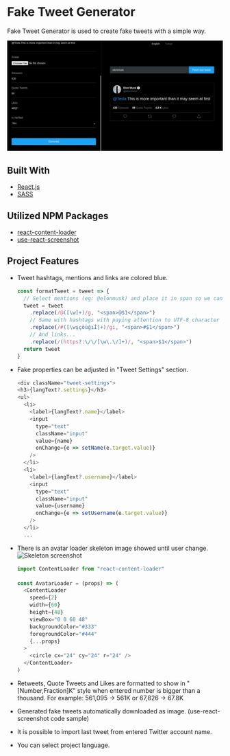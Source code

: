 # Fake Tweet Generator
Fake Tweet Generator is used to create fake tweets with a simple way.

![](https://github.com/ynsmrsk/tweet-maker/blob/main/example.png "Tweet Maker sample")

## Built With
* [React.js](https://reactjs.org/)
* [SASS](https://sass-lang.com/)

## Utilized NPM Packages
* [react-content-loader](https://www.npmjs.com/package/react-content-loader)
* [use-react-screenshot](https://www.npmjs.com/package/use-react-screenshot)

## Project Features
- Tweet hashtags, mentions and links are colored blue.
    ```javascript
	const formatTweet = tweet => {
	  // Select mentions (eg: @elonmusk) and place it in span so we can add styles to it.
	  tweet = tweet
	    .replace(/@([\w]+)/g, "<span>@$1</span>")
	    // Same with hashtags with paying attention to UTF-8 character encoding.
	    .replace(/#([\wşçöüğıİ]+)/gi, "<span>#$1</span>")
	    // And links...
	    .replace(/(https?:\/\/[\w\.\/]+)/, "<span>$1</span>")
	  return tweet
	}
   ``` 
- Fake properties can be adjusted in "Tweet Settings" section.
	```javascript
	<div className="tweet-settings">
	<h3>{langText?.settings}</h3>
	<ul>
	  <li>
	    <label>{langText?.name}</label>
	    <input
	      type="text"
	      className="input"
	      value={name}
	      onChange={e => setName(e.target.value)}
	    />
	  </li>
	  <li>
	    <label>{langText?.username}</label>
	    <input
	      type="text"
	      className="input"
	      value={username}
	      onChange={e => setUsername(e.target.value)}
	    />
	  </li>
	  ...
	```
- There is an avatar loader skeleton image showed until user change.  <cr>
![](https://github.com/ynsmrsk/tweet-maker/blob/main/screenshots/skeleton.png "Skeleton screenshot")
	```javascript
	import ContentLoader from "react-content-loader"

	const AvatarLoader = (props) => (
	  <ContentLoader
	    speed={2}
	    width={60}
	    height={48}
	    viewBox="0 0 60 48"
	    backgroundColor="#333"
	    foregroundColor="#444"
	    {...props}
	  >
	    <circle cx="24" cy="24" r="24" />
	  </ContentLoader>
	)
	```
- Retweets, Quote Tweets and Likes are formatted to show in "[Number,Fraction]K" style when entered number is bigger than a thousand.
    For example: 561,095 -> 561K or 67,826 -> 67.8K
- Generated fake tweets automatically downloaded as image.
    (use-react-screenshot code sample)
- It is possible to import last tweet from entered Twitter account name.

- You can select project language. 
